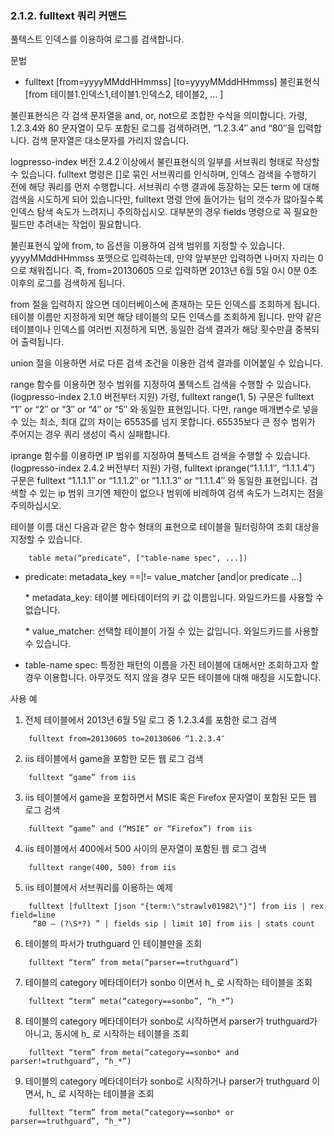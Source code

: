 ### 2.1.2. fulltext 쿼리 커맨드

풀텍스트 인덱스를 이용하여 로그를 검색합니다.

문법

* fulltext [from=yyyyMMddHHmmss] [to=yyyyMMddHHmmss] 불린표현식 [from 테이블1.인덱스1,테이블1.인덱스2, 테이블2, ... ]

불린표현식은 각 검색 문자열을 and, or, not으로 조합한 수식을 의미합니다. 가령, 1.2.3.4와 80 문자열이 모두 포함된 로그를 검색하려면, “1.2.3.4″ and “80″을 입력합니다. 검색 문자열은 대소문자를 가리지 않습니다.

logpresso-index 버전 2.4.2 이상에서 불린표현식의 일부를 서브쿼리 형태로 작성할 수 있습니다. fulltext 명령은 []로 묶인 서브쿼리를 인식하며, 인덱스 검색을 수행하기 전에 해당 쿼리를 먼저 수행합니다. 서브쿼리 수행 결과에 등장하는 모든 term 에 대해 검색을 시도하게 되어 있습니다만, fulltext 명령 안에 들어가는 텀의 갯수가 많아질수록 인덱스 탐색 속도가 느려지니 주의하십시오. 대부분의 경우 fields 명령으로 꼭 필요한 필드만 추려내는 작업이 필요합니다.

불린표현식 앞에 from, to 옵션을 이용하여 검색 범위를 지정할 수 있습니다. yyyyMMddHHmmss 포맷으로 입력하는데, 만약 앞부분만 입력하면 나머지 자리는 0으로 채워집니다. 즉, from=20130605 으로 입력하면 2013년 6월 5일 0시 0분 0초 이후의 로그를 검색하게 됩니다.

from 절을 입력하지 않으면 데이터베이스에 존재하는 모든 인덱스를 조회하게 됩니다. 테이블 이름만 지정하게 되면 해당 테이블의 모든 인덱스를 조회하게 됩니다. 만약 같은 테이블이나 인덱스를 여러번 지정하게 되면, 동일한 검색 결과가 해당 횟수만큼 중복되어 출력됩니다.

union 절을 이용하면 서로 다른 검색 조건을 이용한 검색 결과를 이어붙일 수 있습니다.

range 함수를 이용하면 정수 범위를 지정하여 풀텍스트 검색을 수행할 수 있습니다. (logpresso-index 2.1.0 버전부터 지원) 가령, fulltext range(1, 5) 구문은 fulltext “1″ or “2″ or “3″ or “4″ or “5″ 와 동일한 표현입니다. 다만, range 매개변수로 넣을 수 있는 최소, 최대 값의 차이는 65535를 넘지 못합니다. 65535보다 큰 정수 범위가 주어지는 경우 쿼리 생성이 즉시 실패합니다.

iprange 함수를 이용하면 IP 범위를 지정하여 풀텍스트 검색을 수행할 수 있습니다. (logpresso-index 2.4.2 버전부터 지원) 가령, fulltext iprange(“1.1.1.1″, “1.1.1.4″) 구문은 fulltext “1.1.1.1″ or “1.1.1.2″ or “1.1.1.3″ or “1.1.1.4″ 와 동일한 표현입니다. 검색할 수 있는 ip 범위 크기엔 제한이 없으나 범위에 비례하여 검색 속도가 느려지는 점을 주의하십시오.

테이블 이름 대신 다음과 같은 함수 형태의 표현으로 테이블을 필터링하여 조회 대상을 지정할 수 있습니다.

~~~
	table meta(“predicate“, ["table-name spec", ...])
~~~

* predicate: metadata\_key ==|!= value\_matcher [and|or predicate ...] 

	\* metadata\_key: 테이블 메타데이터의 키 값 이름입니다. 와일드카드를 사용할 수 없습니다.
     
	\* value\_matcher: 선택할 테이블이 가질 수 있는 값입니다. 와일드카드를 사용할 수 있습니다.
* table-name spec: 특정한 패턴의 이름을 가진 테이블에 대해서만 조회하고자 할 경우 이용합니다. 아무것도 적지 않을 경우 모든 테이블에 대해 매칭을 시도합니다.

사용 예

1) 전체 테이블에서 2013년 6월 5일 로그 중 1.2.3.4를 포함한 로그 검색

~~~
	fulltext from=20130605 to=20130606 “1.2.3.4″
~~~

2) iis 테이블에서 game을 포함한 모든 웹 로그 검색

~~~
	fulltext “game” from iis
~~~

3) iis 테이블에서 game을 포함하면서 MSIE 혹은 Firefox 문자열이 포함된 모든 웹 로그 검색

~~~
	fulltext “game” and (“MSIE” or “Firefox”) from iis
~~~

4) iis 테이블에서 400에서 500 사이의 문자열이 포함된 웹 로그 검색

~~~
	fulltext range(400, 500) from iis
~~~

5) iis 테이블에서 서브쿼리를 이용하는 예제

~~~
    fulltext [fulltext [json "{term:\"strawlv01982\"}"] from iis | rex field=line 
     “80 – (?\S*?) ” | fields sip | limit 10] from iis | stats count
~~~

6) 테이블의 파서가 truthguard 인 테이블만을 조회

~~~
	fulltext “term” from meta(“parser==truthguard”)
~~~

7) 테이블의 category 메타데이터가 sonbo 이면서 h_ 로 시작하는 테이블을 조회

~~~
	fulltext “term” meta(“category==sonbo”, “h_*”)
~~~

8) 테이블의 category 메타데이터가 sonbo로 시작하면서 parser가 truthguard가 아니고, 동시에 h_ 로 시작하는 테이블을 조회

~~~
	fulltext “term” from meta(“category==sonbo* and parser!=truthguard”, “h_*”)
~~~

9) 테이블의 category 메타데이터가 sonbo로 시작하거나 parser가 truthguard 이면서, h_ 로 시작하는 테이블을 조회

~~~
	fulltext “term” from meta(“category==sonbo* or parser==truthguard”, “h_*”)
~~~

